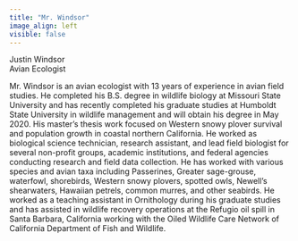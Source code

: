 ```yaml
---
title: "Mr. Windsor"
image_align: left
visible: false
---
```


<div class="h4 text-dark">Justin Windsor</div>
<div class="h6 text-gray">Avian Ecologist</div>

Mr. Windsor is an avian ecologist with 13 years of experience in avian field studies. He completed his B.S. degree in wildlife biology at Missouri State University and has recently completed his graduate studies at Humboldt State University in wildlife management and will obtain his degree in May 2020. His master’s thesis work focused on Western snowy plover survival and population growth in coastal northern California. He worked as biological science technician, research assistant, and lead field biologist for several non-profit groups, academic institutions, and federal agencies conducting research and field data collection. He has worked with various species and avian taxa including Passerines, Greater sage-grouse, waterfowl, shorebirds, Western snowy plovers, spotted owls, Newell’s shearwaters, Hawaiian petrels, common murres, and other seabirds. He worked as a teaching assistant in Ornithology during his graduate studies and has assisted in wildlife recovery operations at the Refugio oil spill in Santa Barbara, California working with the Oiled Wildlife Care Network of California Department of Fish and Wildlife.
